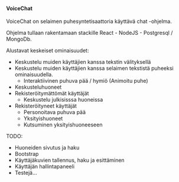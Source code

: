 #### VoiceChat

VoiceChat on selaimen puhesyntetisaattoria käyttävä chat -ohjelma.

Ohjelma tullaan rakentamaan stackille React - NodeJS - Postgresql / MongoDb.

Alustavat keskeiset ominaisuudet:

- Keskustelu muiden käyttäjien kanssa tekstin välityksellä
- Keskustelu muiden käyttäjien kanssa selaimen tekstistä puheeksi ominaisuudella.
	- Interaktiivinen puhuva pää / hymiö (Animoitu puhe)
- Keskusteluhuoneet
- Rekisteröitymättömät käyttäjät
  - Keskustelu julkisisssa huoneissa
- Rekisteröityneet käyttäjät
	- Personoitava puhuva pää
	- Yksityishuoneet
	- Kutsuminen yksityishuoneeseen

TODO:
- Huoneiden sivutus ja haku
- Bootstrap
- Käyttäjäkuvien tallennus, haku ja esittäminen
- Käyttäjän hallintapaneeli
- Testejä...
